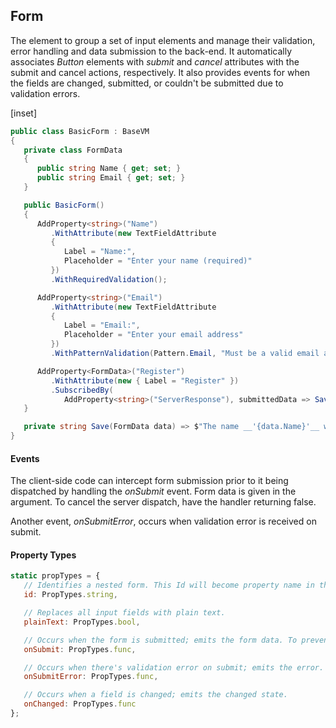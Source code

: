 ﻿## Form

The element to group a set of input elements and manage their validation, error handling and data submission to the back-end.  It automatically associates _Button_ elements with _submit_ and _cancel_ attributes with the submit and cancel actions, respectively.  It also provides events for when the fields are changed, submitted, or couldn't be submitted due to validation errors. 

[inset]

```csharp
public class BasicForm : BaseVM
{
   private class FormData
   {
      public string Name { get; set; }
      public string Email { get; set; }
   }

   public BasicForm()
   {
      AddProperty<string>("Name")
         .WithAttribute(new TextFieldAttribute
         {
            Label = "Name:",
            Placeholder = "Enter your name (required)"
         })
         .WithRequiredValidation();

      AddProperty<string>("Email")
         .WithAttribute(new TextFieldAttribute
         { 
            Label = "Email:", 
            Placeholder = "Enter your email address" 
         })
         .WithPatternValidation(Pattern.Email, "Must be a valid email address.");

      AddProperty<FormData>("Register")
         .WithAttribute(new { Label = "Register" })
         .SubscribedBy(
            AddProperty<string>("ServerResponse"), submittedData => Save(submittedData));
   }

   private string Save(FormData data) => $"The name __'{data.Name}'__ with email '{data.Email}' was registered.";
}
```

#### Events

The client-side code can intercept form submission prior to it being dispatched by handling the _onSubmit_ event.
Form data is given in the argument.  To cancel the server dispatch, have the handler returning false.

Another event, _onSubmitError_, occurs when validation error is received on submit. 

#### Property Types

```jsx
static propTypes = {
   // Identifies a nested form. This Id will become property name in the master form data.
   id: PropTypes.string,

   // Replaces all input fields with plain text.
   plainText: PropTypes.bool,

   // Occurs when the form is submitted; emits the form data. To prevent server dispatch, return false.
   onSubmit: PropTypes.func,

   // Occurs when there's validation error on submit; emits the error.
   onSubmitError: PropTypes.func,

   // Occurs when a field is changed; emits the changed state.
   onChanged: PropTypes.func
};
```